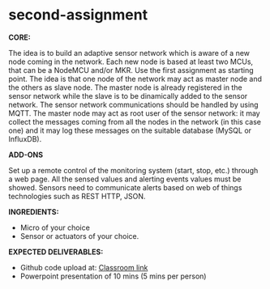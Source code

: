 # second-assignment
**CORE:**

The idea is to build an adaptive sensor network which is aware of a new node coming in the network. Each new node is based at least two MCUs, that can be a NodeMCU and/or MKR.
Use the first assignment as starting point. The idea is that one node of the network may act as master node and the others as slave node. The master node is already registered in the sensor network while the slave is to be dinamically added to the sensor network. The sensor network communications should be handled by using MQTT. The master node may act as root user of the sensor network: it may collect the messages coming from all the nodes in the network (in this case one) and it may log these messages on the suitable database (MySQL or InfluxDB).


**ADD-ONS**

Set up a remote control of the monitoring system (start, stop, etc.) through a web page. All the sensed values and alerting events values must be showed. Sensors need to communicate alerts based on web of things technologies such as REST HTTP, JSON.


**INGREDIENTS:**

- Micro of your choice
- Sensor or actuators of your choice.

**EXPECTED DELIVERABLES:**

- Github code upload at: [Classroom link](https://classroom.github.com/a/0FHRKbTa)
- Powerpoint presentation of 10 mins (5 mins per person)

